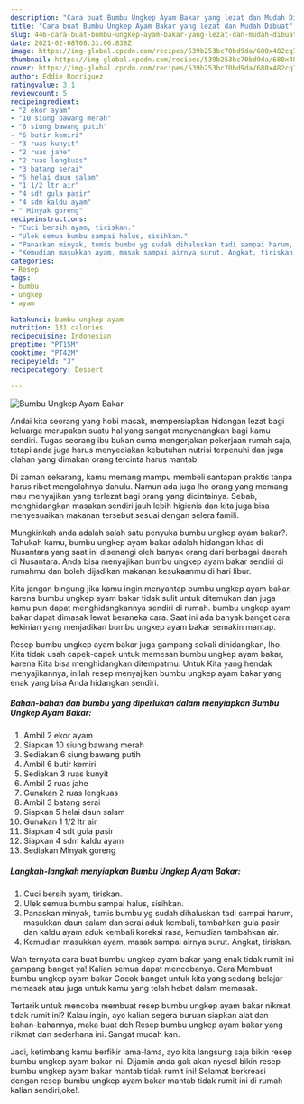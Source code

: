 ```yaml
---
description: "Cara buat Bumbu Ungkep Ayam Bakar yang lezat dan Mudah Dibuat"
title: "Cara buat Bumbu Ungkep Ayam Bakar yang lezat dan Mudah Dibuat"
slug: 446-cara-buat-bumbu-ungkep-ayam-bakar-yang-lezat-dan-mudah-dibuat
date: 2021-02-08T08:31:06.838Z
image: https://img-global.cpcdn.com/recipes/539b253bc70bd9da/680x482cq70/bumbu-ungkep-ayam-bakar-foto-resep-utama.jpg
thumbnail: https://img-global.cpcdn.com/recipes/539b253bc70bd9da/680x482cq70/bumbu-ungkep-ayam-bakar-foto-resep-utama.jpg
cover: https://img-global.cpcdn.com/recipes/539b253bc70bd9da/680x482cq70/bumbu-ungkep-ayam-bakar-foto-resep-utama.jpg
author: Eddie Rodriguez
ratingvalue: 3.1
reviewcount: 5
recipeingredient:
- "2 ekor ayam"
- "10 siung bawang merah"
- "6 siung bawang putih"
- "6 butir kemiri"
- "3 ruas kunyit"
- "2 ruas jahe"
- "2 ruas lengkuas"
- "3 batang serai"
- "5 helai daun salam"
- "1 1/2 ltr air"
- "4 sdt gula pasir"
- "4 sdm kaldu ayam"
- " Minyak goreng"
recipeinstructions:
- "Cuci bersih ayam, tiriskan."
- "Ulek semua bumbu sampai halus, sisihkan."
- "Panaskan minyak, tumis bumbu yg sudah dihaluskan tadi sampai harum, masukkan daun salam dan serai aduk kembali, tambahkan gula pasir dan kaldu ayam aduk kembali koreksi rasa, kemudian tambahkan air."
- "Kemudian masukkan ayam, masak sampai airnya surut. Angkat, tiriskan."
categories:
- Resep
tags:
- bumbu
- ungkep
- ayam

katakunci: bumbu ungkep ayam 
nutrition: 131 calories
recipecuisine: Indonesian
preptime: "PT15M"
cooktime: "PT42M"
recipeyield: "3"
recipecategory: Dessert

---
```



![Bumbu Ungkep Ayam Bakar](https://img-global.cpcdn.com/recipes/539b253bc70bd9da/680x482cq70/bumbu-ungkep-ayam-bakar-foto-resep-utama.jpg)

Andai kita seorang yang hobi masak, mempersiapkan hidangan lezat bagi keluarga merupakan suatu hal yang sangat menyenangkan bagi kamu sendiri. Tugas seorang ibu bukan cuma mengerjakan pekerjaan rumah saja, tetapi anda juga harus menyediakan kebutuhan nutrisi terpenuhi dan juga olahan yang dimakan orang tercinta harus mantab.

Di zaman  sekarang, kamu memang mampu membeli santapan praktis tanpa harus ribet mengolahnya dahulu. Namun ada juga lho orang yang memang mau menyajikan yang terlezat bagi orang yang dicintainya. Sebab, menghidangkan masakan sendiri jauh lebih higienis dan kita juga bisa menyesuaikan makanan tersebut sesuai dengan selera famili. 



Mungkinkah anda adalah salah satu penyuka bumbu ungkep ayam bakar?. Tahukah kamu, bumbu ungkep ayam bakar adalah hidangan khas di Nusantara yang saat ini disenangi oleh banyak orang dari berbagai daerah di Nusantara. Anda bisa menyajikan bumbu ungkep ayam bakar sendiri di rumahmu dan boleh dijadikan makanan kesukaanmu di hari libur.

Kita jangan bingung jika kamu ingin menyantap bumbu ungkep ayam bakar, karena bumbu ungkep ayam bakar tidak sulit untuk ditemukan dan juga kamu pun dapat menghidangkannya sendiri di rumah. bumbu ungkep ayam bakar dapat dimasak lewat beraneka cara. Saat ini ada banyak banget cara kekinian yang menjadikan bumbu ungkep ayam bakar semakin mantap.

Resep bumbu ungkep ayam bakar juga gampang sekali dihidangkan, lho. Kita tidak usah capek-capek untuk memesan bumbu ungkep ayam bakar, karena Kita bisa menghidangkan ditempatmu. Untuk Kita yang hendak menyajikannya, inilah resep menyajikan bumbu ungkep ayam bakar yang enak yang bisa Anda hidangkan sendiri.

<!--inarticleads1-->

##### Bahan-bahan dan bumbu yang diperlukan dalam menyiapkan Bumbu Ungkep Ayam Bakar:

1. Ambil 2 ekor ayam
1. Siapkan 10 siung bawang merah
1. Sediakan 6 siung bawang putih
1. Ambil 6 butir kemiri
1. Sediakan 3 ruas kunyit
1. Ambil 2 ruas jahe
1. Gunakan 2 ruas lengkuas
1. Ambil 3 batang serai
1. Siapkan 5 helai daun salam
1. Gunakan 1 1/2 ltr air
1. Siapkan 4 sdt gula pasir
1. Siapkan 4 sdm kaldu ayam
1. Sediakan  Minyak goreng




<!--inarticleads2-->

##### Langkah-langkah menyiapkan Bumbu Ungkep Ayam Bakar:

1. Cuci bersih ayam, tiriskan.
1. Ulek semua bumbu sampai halus, sisihkan.
1. Panaskan minyak, tumis bumbu yg sudah dihaluskan tadi sampai harum, masukkan daun salam dan serai aduk kembali, tambahkan gula pasir dan kaldu ayam aduk kembali koreksi rasa, kemudian tambahkan air.
1. Kemudian masukkan ayam, masak sampai airnya surut. Angkat, tiriskan.




Wah ternyata cara buat bumbu ungkep ayam bakar yang enak tidak rumit ini gampang banget ya! Kalian semua dapat mencobanya. Cara Membuat bumbu ungkep ayam bakar Cocok banget untuk kita yang sedang belajar memasak atau juga untuk kamu yang telah hebat dalam memasak.

Tertarik untuk mencoba membuat resep bumbu ungkep ayam bakar nikmat tidak rumit ini? Kalau ingin, ayo kalian segera buruan siapkan alat dan bahan-bahannya, maka buat deh Resep bumbu ungkep ayam bakar yang nikmat dan sederhana ini. Sangat mudah kan. 

Jadi, ketimbang kamu berfikir lama-lama, ayo kita langsung saja bikin resep bumbu ungkep ayam bakar ini. Dijamin anda gak akan nyesel bikin resep bumbu ungkep ayam bakar mantab tidak rumit ini! Selamat berkreasi dengan resep bumbu ungkep ayam bakar mantab tidak rumit ini di rumah kalian sendiri,oke!.

